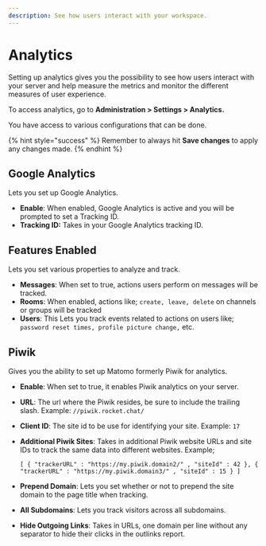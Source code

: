 ```yaml
---
description: See how users interact with your workspace.
---
```


# Analytics

Setting up analytics gives you the possibility to see how users interact with your server and help measure the metrics and monitor the different measures of user experience.

To access analytics, go to **Administration > Settings > Analytics.**

You have access to various configurations that can be done.

{% hint style="success" %}
Remember to always hit **Save changes** to apply any changes made.
{% endhint %}

## Google Analytics

Lets you set up Google Analytics.

* **Enable**: When enabled, Google Analytics is active and you will be prompted to set a Tracking ID.
* **Tracking ID:** Takes in your Google Analytics tracking ID.

## Features Enabled

Lets you set various properties to analyze and track.

* **Messages**: When set to true, actions users perform on messages will be tracked.
* **Rooms**: When enabled, actions like; `create, leave, delete` on channels or groups will be tracked
* **Users**: This Lets you track events related to actions on users like; `password reset times, profile picture change,` etc.

## Piwik

Gives you the ability to set up Matomo formerly Piwik for analytics.

* **Enable**: When set to true, it enables Piwik analytics on your server.
* **URL**: The url where the Piwik resides, be sure to include the trailing slash. Example: `//piwik.rocket.chat/`
* **Client ID**: The site id to be use for identifying your site. Example: `17`
*   **Additional Piwik Sites**: Takes in additional Piwik website URLs and site IDs to track the same data into different websites. Example;

    `[ { "trackerURL" : "https://my.piwik.domain2/" , "siteId" : 42 }, { "trackerURL" : "https://my.piwik.domain3/" , "siteId" : 15 } ]`
* **Prepend Domain**: Lets you set whether or not to prepend the site domain to the page title when tracking.
* **All Subdomains**: Lets you track visitors across all subdomains.
* **Hide Outgoing Links**: Takes in URLs, one domain per line without any separator to hide their clicks in the outlinks report.
